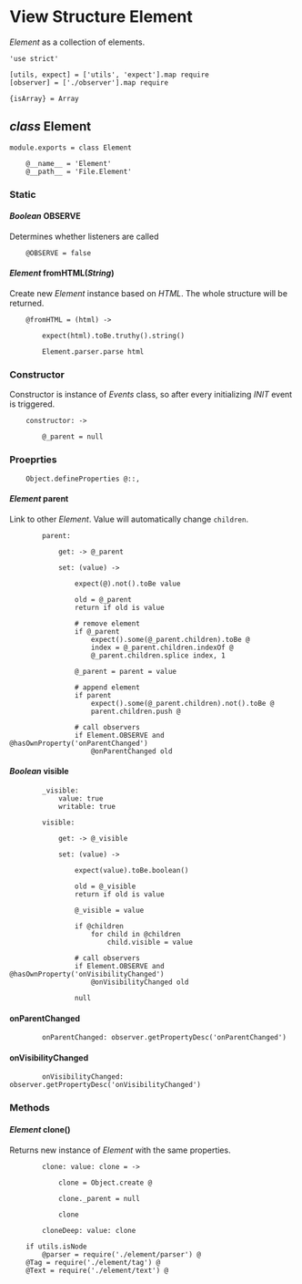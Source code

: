 View Structure Element
=======================

*Element* as a collection of elements.

	'use strict'

	[utils, expect] = ['utils', 'expect'].map require
	[observer] = ['./observer'].map require

	{isArray} = Array

*class* Element
----------------

	module.exports = class Element

		@__name__ = 'Element'
		@__path__ = 'File.Element'

### Static

#### *Boolean* OBSERVE

Determines whether listeners are called

		@OBSERVE = false

#### *Element* fromHTML(*String*)

Create new *Element* instance based on *HTML*.
The whole structure will be returned.

		@fromHTML = (html) ->

			expect(html).toBe.truthy().string()

			Element.parser.parse html

### Constructor

Constructor is instance of *Events* class, so after every initializing
*INIT* event is triggered.

		constructor: ->

			@_parent = null

### Proeprties

		Object.defineProperties @::,

#### *Element* parent

Link to other *Element*.
Value will automatically change `children`.

			parent:

				get: -> @_parent

				set: (value) ->

					expect(@).not().toBe value

					old = @_parent
					return if old is value

					# remove element
					if @_parent
						expect().some(@_parent.children).toBe @
						index = @_parent.children.indexOf @
						@_parent.children.splice index, 1

					@_parent = parent = value

					# append element
					if parent
						expect().some(@_parent.children).not().toBe @
						parent.children.push @

					# call observers
					if Element.OBSERVE and @hasOwnProperty('onParentChanged')
						@onParentChanged old

#### *Boolean* visible

			_visible:
				value: true
				writable: true

			visible:

				get: -> @_visible

				set: (value) ->

					expect(value).toBe.boolean()

					old = @_visible
					return if old is value

					@_visible = value

					if @children
						for child in @children
							child.visible = value

					# call observers
					if Element.OBSERVE and @hasOwnProperty('onVisibilityChanged')
						@onVisibilityChanged old

					null

#### onParentChanged

			onParentChanged: observer.getPropertyDesc('onParentChanged')

#### onVisibilityChanged

			onVisibilityChanged: observer.getPropertyDesc('onVisibilityChanged')

### Methods

#### *Element* clone()

Returns new instance of *Element* with the same properties.

			clone: value: clone = ->

				clone = Object.create @

				clone._parent = null

				clone

			cloneDeep: value: clone

		if utils.isNode
			@parser = require('./element/parser') @
		@Tag = require('./element/tag') @
		@Text = require('./element/text') @